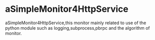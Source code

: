 aSimpleMonitor4HttpService
==========================

aSimpleMonitor4HttpService,this monitor mainly related to use of the python module such as logging,subprocess,pbrpc and the algorithm of monitor.
